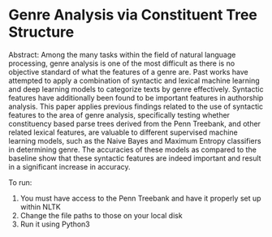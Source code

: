 # Genre Analysis via Constituent Tree Structure

Abstract:
Among the many tasks within the field of natural language processing, genre analysis is one of the most difficult as there is no objective standard of what the features of a genre are. Past works have attempted to apply a combination of syntactic and lexical machine learning and deep learning models to categorize texts by genre effectively. Syntactic features have additionally been found to be important features in authorship analysis. This paper applies previous findings related to the use of syntactic features to the area of genre analysis, specifically testing whether constituency based parse trees derived from the Penn Treebank, and other related lexical features, are valuable to different supervised machine learning models, such as the Naive Bayes and Maximum Entropy classifiers in determining genre. The accuracies of these models as compared to the baseline show that these syntactic features are indeed important and result in a significant increase in accuracy.


To run:
1. You must have access to the Penn Treebank and have it properly set up within NLTK
2. Change the file paths to those on your local disk
3. Run it using Python3
